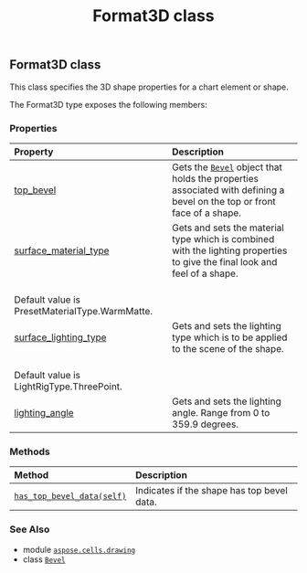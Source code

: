 ﻿---
title: Format3D class
second_title: Aspose.Cells for Python via .NET API References
description: 
type: docs
weight: 190
url: /aspose.cells.drawing/format3d/
is_root: false
---

## Format3D class

This class specifies the 3D shape properties for a chart element or shape.



The Format3D type exposes the following members:

### Properties
| Property | Description |
| :- | :- |
| [top_bevel](/cells/python-net/aspose.cells.drawing/format3d/top_bevel) | Gets the [`Bevel`](/cells/python-net/aspose.cells.drawing/bevel) object that holds the properties associated with defining a bevel on the top or front face of a shape. |
| [surface_material_type](/cells/python-net/aspose.cells.drawing/format3d/surface_material_type) | Gets and sets the material type which is combined with the lighting properties to give the final look and feel of a shape.<br/>Default value is PresetMaterialType.WarmMatte. |
| [surface_lighting_type](/cells/python-net/aspose.cells.drawing/format3d/surface_lighting_type) | Gets and sets the lighting type which is to be applied to the scene of the shape.<br/>Default value is LightRigType.ThreePoint. |
| [lighting_angle](/cells/python-net/aspose.cells.drawing/format3d/lighting_angle) | Gets and sets the lighting angle. Range from 0 to 359.9 degrees. |


### Methods
| Method | Description |
| :- | :- |
| [`has_top_bevel_data(self)`](/cells/python-net/aspose.cells.drawing/format3d/has_top_bevel_data/#) | Indicates if the shape has top bevel data. |



### See Also
* module [`aspose.cells.drawing`](..)
* class [`Bevel`](/cells/python-net/aspose.cells.drawing/bevel)
